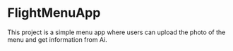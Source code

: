# FlightMenuApp
This project is a simple menu app where users can upload the photo of the menu and get information from Ai.

